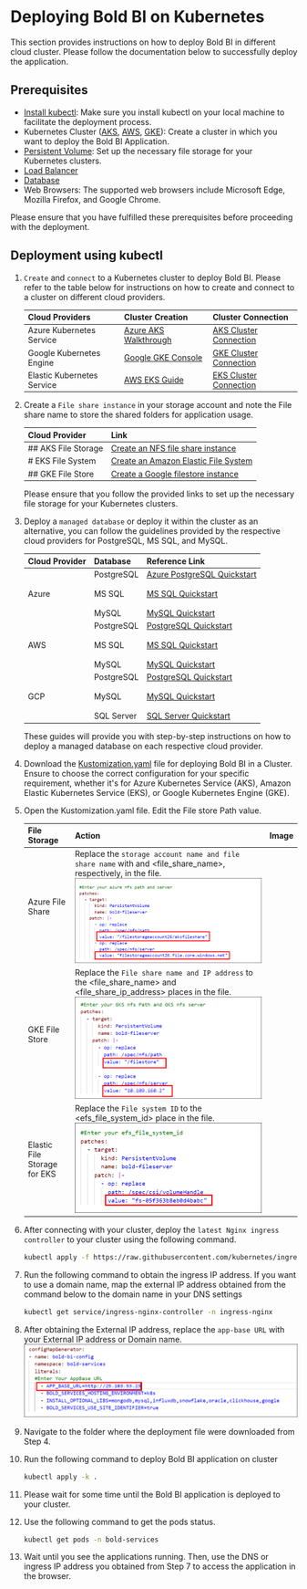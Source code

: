 # Deploying Bold BI on Kubernetes
This section provides instructions on how to deploy Bold BI in different cloud cluster. Please follow the documentation below to successfully deploy the application.

## Prerequisites

- [Install kubectl](https://kubernetes.io/docs/tasks/tools/#kubectl): Make sure you install kubectl on your local machine to facilitate the deployment process.
- Kubernetes Cluster ([AKS](https://docs.microsoft.com/en-us/azure/aks/kubernetes-walkthrough-portal), [AWS](https://docs.microsoft.com/en-us/azure/aks/kubernetes-walkthrough-portal#connect-to-the-cluster), [GKE](https://console.cloud.google.com/kubernetes)): Create a cluster in which you want to deploy the Bold BI Application.
- [Persistent Volume](PersistentVolumeCreation.md): Set up the necessary file storage for your Kubernetes clusters.
- [Load Balancer](Loadbalancer.md)
- [Database](DatabaseCreation.md)
- Web Browsers: The supported web browsers include Microsoft Edge, Mozilla Firefox, and Google Chrome.

Please ensure that you have fulfilled these prerequisites before proceeding with the deployment.

## Deployment using kubectl

1. `Create` and `connect` to a Kubernetes cluster to deploy Bold BI. Please refer to the table below for instructions on how to create and connect to a cluster on different cloud providers.

    | Cloud Providers            | Cluster Creation                                                                                    | Cluster Connection                                                                                      |
    |----------------------------|----------------------------------------------------------------------------------------------------|--------------------------------------------------------------------------------------------------------|
    | Azure Kubernetes Service   | [Azure AKS Walkthrough](https://docs.microsoft.com/en-us/azure/aks/kubernetes-walkthrough-portal) | [AKS Cluster Connection](https://docs.microsoft.com/en-us/azure/aks/kubernetes-walkthrough-portal#connect-to-the-cluster) |
    | Google Kubernetes Engine   | [Google GKE Console](https://console.cloud.google.com/kubernetes)                                | [GKE Cluster Connection](https://cloud.google.com/kubernetes-engine/docs/quickstart)                     |
    | Elastic Kubernetes Service | [AWS EKS Guide](https://docs.aws.amazon.com/eks/latest/userguide/create-cluster.html)             | [EKS Cluster Connection](https://aws.amazon.com/premiumsupport/knowledge-center/eks-cluster-connection/) |

2. Create a `File share instance` in your storage account and note the File share name to store the shared folders for application usage.

    | **Cloud Provider** | **Link** |
    |--------------------|----------|
    | ## AKS File Storage | [Create an NFS file share instance](https://learn.microsoft.com/en-us/azure/storage/files/storage-how-to-use-files-portal?tabs=azure-portal) |
    | # EKS File System   | [Create an Amazon Elastic File System](https://docs.aws.amazon.com/efs/latest/ug/gs-step-two-create-efs-resources.html) |
    | ## GKE File Store   | [Create a Google filestore instance](https://console.cloud.google.com/filestore) |

    Please ensure that you follow the provided links to set up the necessary file storage for your Kubernetes clusters.

3. Deploy a `managed database` or deploy it within the cluster as an alternative,  you can follow the guidelines provided by the respective cloud providers for PostgreSQL, MS SQL, and MySQL.

    | Cloud Provider | Database    | Reference Link                                                                                      |
    |----------------|-------------|----------------------------------------------------------------------------------------------------|
    | Azure          | PostgreSQL<br><br> MS SQL<br><br> MySQL | [Azure PostgreSQL Quickstart](https://learn.microsoft.com/en-us/azure/postgresql/flexible-server/quickstart-create-server-portal)<br><br>[MS SQL Quickstart](https://learn.microsoft.com/en-us/azure/azure-sql/database/single-database-create-quickstart?view=azuresql&tabs=azure-portal)<br><br> [MySQL Quickstart](https://learn.microsoft.com/en-us/azure/mysql/flexible-server/quickstart-create-server-portal) |
    | AWS            | PostgreSQL<br><br>MS SQL<br><br>MySQL | [PostgreSQL Quickstart](https://docs.aws.amazon.com/AmazonRDS/latest/UserGuide/CHAP_GettingStarted.CreatingConnecting.PostgreSQL.html)<br><br>[MS SQL Quickstart](https://docs.aws.amazon.com/AmazonRDS/latest/UserGuide/CHAP_GettingStarted.CreatingConnecting.SQLServer.html)<br><br> [MySQL Quickstart](https://docs.aws.amazon.com/AmazonRDS/latest/UserGuide/CHAP_GettingStarted.CreatingConnecting.MySQL.html) |
    | GCP            | PostgreSQL<br><br>MySQL<br><br>SQL Server | [PostgreSQL Quickstart](https://cloud.google.com/sql/docs/postgres/create-instance)<br><br>[MySQL Quickstart](https://cloud.google.com/sql/docs/mysql/create-instance)<br><br>[SQL Server Quickstart](https://cloud.google.com/sql/docs/sqlserver/create-instance) |

    These guides will provide you with step-by-step instructions on how to deploy a managed database on each respective cloud provider.

4.  Download the [Kustomization.yaml](https://github.com/sivakumar-devops/kustomization-improvement/tree/mohamed) file for deploying Bold BI in a Cluster. Ensure to choose the correct configuration for your specific requirement, whether it's for Azure Kubernetes Service (AKS), Amazon Elastic Kubernetes Service (EKS), or Google Kubernetes Engine (GKE).

5. Open the Kustomization.yaml file. Edit the File store Path value.

    |File Storage | Action | Image |
    |------|--------|-------|
    | Azure File Share    | Replace the `storage account name and file share name` with <storageaccountname> and <file_share_name>, respectively, in the file.                       ![After Replacing File Storage name](images/After-replace-fileshare.png) |
    |  GKE File Store   | Replace the `File share name and IP address` to the <file_share_name> and <file_share_ip_address> places in the file.                        ![Replace file store name](images/replace-filestore.png) |
    |  Elastic File Storage for EKS    |  Replace the `File system ID` to the <efs_file_system_id> place in the file.                        ![replace-fs-id](images/replace-fs-id.png) |

6. After connecting with your cluster, deploy the `latest Nginx ingress controller` to your cluster using the following command.
    ```bash 
    kubectl apply -f https://raw.githubusercontent.com/kubernetes/ingress-nginx/controller-v1.10.0/deploy/static/provider/cloud/deploy.yaml

7. Run the following command to obtain the ingress IP address. If you want to use a domain name, map the external IP address obtained from the command below to the domain name in your DNS settings
    ```bash 
    kubectl get service/ingress-nginx-controller -n ingress-nginx

8. After obtaining the External IP address, replace the `app-base URL` with your External IP address or Domain name.
    ![App-Base-URL](images/app-base-url.png)

9. Navigate to the folder where the deployment file were downloaded from Step 4.
10. Run the following command to deploy Bold BI application on cluster
    ```bash
    kubectl apply -k .
11. Please wait for some time until the Bold BI  application is deployed to your cluster.

12. Use the following command to get the pods status.
    ```bash 
    kubectl get pods -n bold-services

13. Wait until you see the applications running. Then, use the DNS or ingress IP address you obtained from Step 7 to access the application in the browser.

